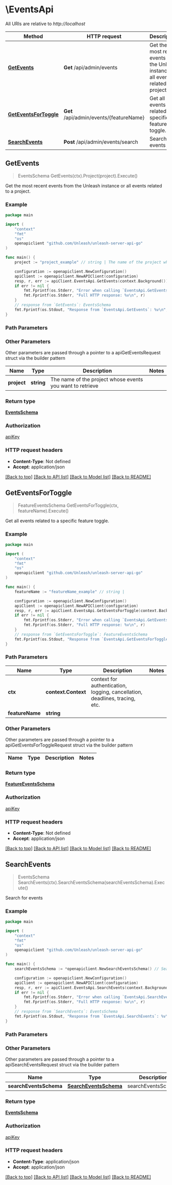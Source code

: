 # \EventsApi

All URIs are relative to *http://localhost*

Method | HTTP request | Description
------------- | ------------- | -------------
[**GetEvents**](EventsApi.md#GetEvents) | **Get** /api/admin/events | Get the most recent events from the Unleash instance or all events related to a project.
[**GetEventsForToggle**](EventsApi.md#GetEventsForToggle) | **Get** /api/admin/events/{featureName} | Get all events related to a specific feature toggle.
[**SearchEvents**](EventsApi.md#SearchEvents) | **Post** /api/admin/events/search | Search for events



## GetEvents

> EventsSchema GetEvents(ctx).Project(project).Execute()

Get the most recent events from the Unleash instance or all events related to a project.



### Example

```go
package main

import (
    "context"
    "fmt"
    "os"
    openapiclient "github.com/Unleash/unleash-server-api-go"
)

func main() {
    project := "project_example" // string | The name of the project whose events you want to retrieve (optional)

    configuration := openapiclient.NewConfiguration()
    apiClient := openapiclient.NewAPIClient(configuration)
    resp, r, err := apiClient.EventsApi.GetEvents(context.Background()).Project(project).Execute()
    if err != nil {
        fmt.Fprintf(os.Stderr, "Error when calling `EventsApi.GetEvents``: %v\n", err)
        fmt.Fprintf(os.Stderr, "Full HTTP response: %v\n", r)
    }
    // response from `GetEvents`: EventsSchema
    fmt.Fprintf(os.Stdout, "Response from `EventsApi.GetEvents`: %v\n", resp)
}
```

### Path Parameters



### Other Parameters

Other parameters are passed through a pointer to a apiGetEventsRequest struct via the builder pattern


Name | Type | Description  | Notes
------------- | ------------- | ------------- | -------------
 **project** | **string** | The name of the project whose events you want to retrieve | 

### Return type

[**EventsSchema**](EventsSchema.md)

### Authorization

[apiKey](../README.md#apiKey)

### HTTP request headers

- **Content-Type**: Not defined
- **Accept**: application/json

[[Back to top]](#) [[Back to API list]](../README.md#documentation-for-api-endpoints)
[[Back to Model list]](../README.md#documentation-for-models)
[[Back to README]](../README.md)


## GetEventsForToggle

> FeatureEventsSchema GetEventsForToggle(ctx, featureName).Execute()

Get all events related to a specific feature toggle.



### Example

```go
package main

import (
    "context"
    "fmt"
    "os"
    openapiclient "github.com/Unleash/unleash-server-api-go"
)

func main() {
    featureName := "featureName_example" // string | 

    configuration := openapiclient.NewConfiguration()
    apiClient := openapiclient.NewAPIClient(configuration)
    resp, r, err := apiClient.EventsApi.GetEventsForToggle(context.Background(), featureName).Execute()
    if err != nil {
        fmt.Fprintf(os.Stderr, "Error when calling `EventsApi.GetEventsForToggle``: %v\n", err)
        fmt.Fprintf(os.Stderr, "Full HTTP response: %v\n", r)
    }
    // response from `GetEventsForToggle`: FeatureEventsSchema
    fmt.Fprintf(os.Stdout, "Response from `EventsApi.GetEventsForToggle`: %v\n", resp)
}
```

### Path Parameters


Name | Type | Description  | Notes
------------- | ------------- | ------------- | -------------
**ctx** | **context.Context** | context for authentication, logging, cancellation, deadlines, tracing, etc.
**featureName** | **string** |  | 

### Other Parameters

Other parameters are passed through a pointer to a apiGetEventsForToggleRequest struct via the builder pattern


Name | Type | Description  | Notes
------------- | ------------- | ------------- | -------------


### Return type

[**FeatureEventsSchema**](FeatureEventsSchema.md)

### Authorization

[apiKey](../README.md#apiKey)

### HTTP request headers

- **Content-Type**: Not defined
- **Accept**: application/json

[[Back to top]](#) [[Back to API list]](../README.md#documentation-for-api-endpoints)
[[Back to Model list]](../README.md#documentation-for-models)
[[Back to README]](../README.md)


## SearchEvents

> EventsSchema SearchEvents(ctx).SearchEventsSchema(searchEventsSchema).Execute()

Search for events



### Example

```go
package main

import (
    "context"
    "fmt"
    "os"
    openapiclient "github.com/Unleash/unleash-server-api-go"
)

func main() {
    searchEventsSchema := *openapiclient.NewSearchEventsSchema() // SearchEventsSchema | searchEventsSchema

    configuration := openapiclient.NewConfiguration()
    apiClient := openapiclient.NewAPIClient(configuration)
    resp, r, err := apiClient.EventsApi.SearchEvents(context.Background()).SearchEventsSchema(searchEventsSchema).Execute()
    if err != nil {
        fmt.Fprintf(os.Stderr, "Error when calling `EventsApi.SearchEvents``: %v\n", err)
        fmt.Fprintf(os.Stderr, "Full HTTP response: %v\n", r)
    }
    // response from `SearchEvents`: EventsSchema
    fmt.Fprintf(os.Stdout, "Response from `EventsApi.SearchEvents`: %v\n", resp)
}
```

### Path Parameters



### Other Parameters

Other parameters are passed through a pointer to a apiSearchEventsRequest struct via the builder pattern


Name | Type | Description  | Notes
------------- | ------------- | ------------- | -------------
 **searchEventsSchema** | [**SearchEventsSchema**](SearchEventsSchema.md) | searchEventsSchema | 

### Return type

[**EventsSchema**](EventsSchema.md)

### Authorization

[apiKey](../README.md#apiKey)

### HTTP request headers

- **Content-Type**: application/json
- **Accept**: application/json

[[Back to top]](#) [[Back to API list]](../README.md#documentation-for-api-endpoints)
[[Back to Model list]](../README.md#documentation-for-models)
[[Back to README]](../README.md)

